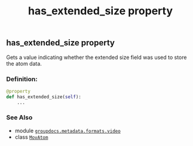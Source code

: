 ﻿---
title: has_extended_size property
second_title: GroupDocs.Metadata for Python via .NET API References
description: 
type: docs
url: /python-net/groupdocs.metadata.formats.video/movatom/has_extended_size/
is_root: false
weight: 140
---

## has_extended_size property


Gets a value indicating whether the extended size field was used to store the atom data.
### Definition:
```python
@property
def has_extended_size(self):
    ...
```

### See Also
* module [`groupdocs.metadata.formats.video`](../../)
* class [`MovAtom`](/metadata/python-net/groupdocs.metadata.formats.video/movatom)
